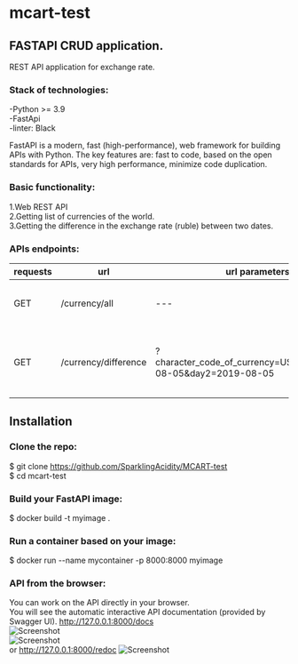 # mcart-test
## FASTAPI CRUD application.
REST API application for exchange rate.<br>

### Stack of technologies:<br>
-Python >= 3.9<br>
-FastApi<br>
-linter: Black<br>

FastAPI is a modern, fast (high-performance), web framework for building APIs with Python.
The key features are: fast to code, based on the open standards for APIs,
very high performance, minimize code duplication.

### Basic functionality:<br>
1.Web REST API<br>
2.Getting list of currencies of the world.<br>
3.Getting the difference in the exchange rate (ruble) between two dates.<br>

### APIs endpoints:<br>
| requests | url | url parameters| description  |
| ------- | --- | --- | --- |
| GET | /currency/all | --- | list of currencies of the world |
| GET | /currency/difference| ?character_code_of_currency=USD&day1=2021-08-05&day2=2019-08-05 | difference in the exchange rate between two dates |





## Installation
### Clone the repo:<br>

$ git clone https://github.com/SparklingAcidity/MCART-test<br>
$ cd mcart-test<br>

### Build your FastAPI image:
$ docker build -t myimage . <br>

### Run a container based on your image:
$ docker run --name mycontainer -p 8000:8000 myimage <br>





### API from the browser:
You can work on the API directly in your browser.<br>
You will see the automatic interactive API documentation (provided by Swagger UI).
http://127.0.0.1:8000/docs <br>
![Screenshot](https://github.com/SparklingAcidity/MCART-test/blob/main/img_for_readme/1.png) <br>
![Screenshot](https://github.com/SparklingAcidity/MCART-test/blob/main/img_for_readme/2.png) <br>
or http://127.0.0.1:8000/redoc
![Screenshot](https://github.com/SparklingAcidity/MCART-test/blob/main/img_for_readme/3.png)
